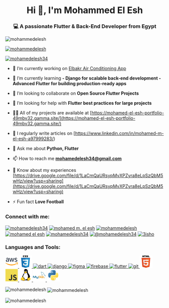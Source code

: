 <h1 align="center">Hi 👋, I'm Mohammed El Esh</h1>
<h3 align="center">💻 A passionate Flutter & Back-End Developer from Egypt</h3>

<p align="left"> <img src="https://komarev.com/ghpvc/?username=mohammedelesh&label=Profile%20views&color=0e75b6&style=flat" alt="mohammedelesh" /> </p>

<p align="left"> <a href="https://github.com/ryo-ma/github-profile-trophy"><img src="https://github-profile-trophy.vercel.app/?username=mohammedelesh" alt="mohammedelesh" /></a> </p>

<p align="left"> <a href="https://twitter.com/mohamedelesh34" target="blank"><img src="https://img.shields.io/twitter/follow/mohamedelesh34?logo=twitter&style=for-the-badge" alt="mohamedelesh34" /></a> </p>

- 🔭 I’m currently working on [Elbakr Air Conditioning App](https://github.com/MohammedElEsh/albaker_air_conditioning.git)

- 🌱 I’m currently learning **- **Django** for scalable back-end development - **Advanced Flutter** for building production-ready apps**

- 👯 I’m looking to collaborate on **Open Source Flutter Projects**

- 🤝 I’m looking for help with **Flutter best practices for large projects**

- 👨‍💻 All of my projects are available at [https://mohamed-el-esh-portfolio-49mbv32.gamma.site/](https://mohamed-el-esh-portfolio-49mbv32.gamma.site/)

- 📝 I regularly write articles on [https://www.linkedin.com/in/mohamed-m-el-esh-a97999283/)

- 💬 Ask me about **Python, Flutter**

- 📫 How to reach me **mohamedelesh34@gmail.com**

- 📄 Know about my experiences [https://drive.google.com/file/d/1LaCmQaURsypMvXPZyra8eLpSzQbM5wHz/view?usp=sharing](https://drive.google.com/file/d/1LaCmQaURsypMvXPZyra8eLpSzQbM5wHz/view?usp=sharing)

- ⚡ Fun fact **Love Football**

<h3 align="left">Connect with me:</h3>
<p align="left">
<a href="https://twitter.com/mohamedelesh34" target="blank"><img align="center" src="https://raw.githubusercontent.com/rahuldkjain/github-profile-readme-generator/master/src/images/icons/Social/twitter.svg" alt="mohamedelesh34" height="30" width="40" /></a>
<a href="https://linkedin.com/in/mohamed m. el esh" target="blank"><img align="center" src="https://raw.githubusercontent.com/rahuldkjain/github-profile-readme-generator/master/src/images/icons/Social/linked-in-alt.svg" alt="mohamed m. el esh" height="30" width="40" /></a>
<a href="https://kaggle.com/mohammedelesh" target="blank"><img align="center" src="https://raw.githubusercontent.com/rahuldkjain/github-profile-readme-generator/master/src/images/icons/Social/kaggle.svg" alt="mohammedelesh" height="30" width="40" /></a>
<a href="https://www.facebook.com/mohamedelesh34" target="_blank"><img align="center" src="https://raw.githubusercontent.com/rahuldkjain/github-profile-readme-generator/master/src/images/icons/Social/facebook.svg" alt="mohamed el esh" height="30" width="40" /></a>
<a href="https://instagram.com/mohamedelesh34" target="blank"><img align="center" src="https://raw.githubusercontent.com/rahuldkjain/github-profile-readme-generator/master/src/images/icons/Social/instagram.svg" alt="mohamedelesh34" height="30" width="40" /></a>
<a href="https://medium.com/@mohamedelesh34" target="blank"><img align="center" src="https://raw.githubusercontent.com/rahuldkjain/github-profile-readme-generator/master/src/images/icons/Social/medium.svg" alt="@mohamedelesh34" height="30" width="40" /></a>
<a href="https://discord.gg/3isho" target="blank"><img align="center" src="https://raw.githubusercontent.com/rahuldkjain/github-profile-readme-generator/master/src/images/icons/Social/discord.svg" alt="3isho" height="30" width="40" /></a>
</p>

<h3 align="left">Languages and Tools:</h3>
<p align="left"> <a href="https://aws.amazon.com" target="_blank" rel="noreferrer"> <img src="https://raw.githubusercontent.com/devicons/devicon/master/icons/amazonwebservices/amazonwebservices-original-wordmark.svg" alt="aws" width="40" height="40"/> </a> <a href="https://www.w3schools.com/css/" target="_blank" rel="noreferrer"> <img src="https://raw.githubusercontent.com/devicons/devicon/master/icons/css3/css3-original-wordmark.svg" alt="css3" width="40" height="40"/> </a> <a href="https://dart.dev" target="_blank" rel="noreferrer"> <img src="https://www.vectorlogo.zone/logos/dartlang/dartlang-icon.svg" alt="dart" width="40" height="40"/> </a> <a href="https://www.djangoproject.com/" target="_blank" rel="noreferrer"> <img src="https://cdn.worldvectorlogo.com/logos/django.svg" alt="django" width="40" height="40"/> </a> <a href="https://www.figma.com/" target="_blank" rel="noreferrer"> <img src="https://www.vectorlogo.zone/logos/figma/figma-icon.svg" alt="figma" width="40" height="40"/> </a> <a href="https://firebase.google.com/" target="_blank" rel="noreferrer"> <img src="https://www.vectorlogo.zone/logos/firebase/firebase-icon.svg" alt="firebase" width="40" height="40"/> </a> <a href="https://flutter.dev" target="_blank" rel="noreferrer"> <img src="https://www.vectorlogo.zone/logos/flutterio/flutterio-icon.svg" alt="flutter" width="40" height="40"/> </a> <a href="https://git-scm.com/" target="_blank" rel="noreferrer"> <img src="https://www.vectorlogo.zone/logos/git-scm/git-scm-icon.svg" alt="git" width="40" height="40"/> </a> <a href="https://www.w3.org/html/" target="_blank" rel="noreferrer"> <img src="https://raw.githubusercontent.com/devicons/devicon/master/icons/html5/html5-original-wordmark.svg" alt="html5" width="40" height="40"/> </a> <a href="https://developer.mozilla.org/en-US/docs/Web/JavaScript" target="_blank" rel="noreferrer"> <img src="https://raw.githubusercontent.com/devicons/devicon/master/icons/javascript/javascript-original.svg" alt="javascript" width="40" height="40"/> </a> <a href="https://www.linux.org/" target="_blank" rel="noreferrer"> <img src="https://raw.githubusercontent.com/devicons/devicon/master/icons/linux/linux-original.svg" alt="linux" width="40" height="40"/> </a> <a href="https://www.mysql.com/" target="_blank" rel="noreferrer"> <img src="https://raw.githubusercontent.com/devicons/devicon/master/icons/mysql/mysql-original-wordmark.svg" alt="mysql" width="40" height="40"/> </a> <a href="https://www.python.org" target="_blank" rel="noreferrer"> <img src="https://raw.githubusercontent.com/devicons/devicon/master/icons/python/python-original.svg" alt="python" width="40" height="40"/> </a> </p>

<p><img align="left" src="https://github-readme-stats.vercel.app/api/top-langs?username=mohammedelesh&show_icons=true&locale=en&layout=compact" alt="mohammedelesh" /></p>

<p>&nbsp;<img align="center" src="https://github-readme-stats.vercel.app/api?username=mohammedelesh&show_icons=true&locale=en" alt="mohammedelesh" /></p>

<p><img align="center" src="https://github-readme-streak-stats.herokuapp.com/?user=mohammedelesh&" alt="mohammedelesh" /></p>
